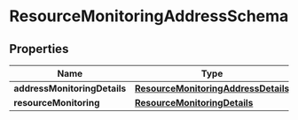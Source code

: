 
# ResourceMonitoringAddressSchema

## Properties
Name | Type | Description | Notes
------------ | ------------- | ------------- | -------------
**addressMonitoringDetails** | [**ResourceMonitoringAddressDetails**](ResourceMonitoringAddressDetails.md) |  |  [optional]
**resourceMonitoring** | [**ResourceMonitoringDetails**](ResourceMonitoringDetails.md) |  |  [optional]



